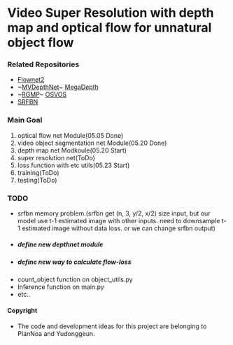 # Video Super Resolution with depth map and optical flow for unnatural object flow

### Related Repositories
- [Flownet2](https://github.com/NVIDIA/flownet2-pytorch)
- ~[MVDepthNet](https://github.com/HKUST-Aerial-Robotics/MVDepthNet)~ [MegaDepth](https://github.com/baowenbo/DAIN/tree/master/MegaDepth)
- ~[RGMP](https://github.com/seoungwugoh/RGMP)~ [OSVOS](https://github.com/kmaninis/OSVOS-PyTorch)
- [SRFBN](https://github.com/Paper99/SRFBN_CVPR19)

### Main Goal
1. optical flow net Module(05.05 Done)
2. video object segmentation net Module(05.20 Done)
3. depth map net Modkoule(05.20 Start)
4. super resolution net(ToDo)
5. loss function with etc utils(05.23 Start)
6. training(ToDo)
7. testing(ToDo)

### TODO
- srfbn memory problem.(srfbn get (n, 3, y/2, x/2) size input, but our model use t-1 estimated image with other inputs. need to downsample t-1 estimated image without data loss. or we can change srfbn output) 
- #####  define new depthnet module
- #####  define new way to calculate flow-loss
- count_object function on object_utils.py
- Inference function on main.py
- etc..

#### Copyright

- The code and development ideas for this project are belonging to PlanNoa and Yudonggeun.
